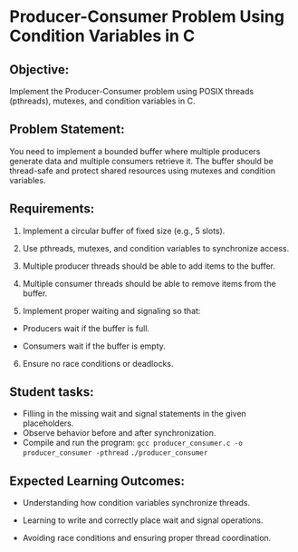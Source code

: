 # Producer-Consumer Problem Using Condition Variables in C
## Objective:
Implement the Producer-Consumer problem using POSIX threads (pthreads), mutexes, and condition variables in C.

## Problem Statement:
You need to implement a bounded buffer where multiple producers generate data and multiple consumers retrieve it. The buffer should be thread-safe and protect shared resources using mutexes and condition variables.

## Requirements:
1. Implement a circular buffer of fixed size (e.g., 5 slots).

2. Use pthreads, mutexes, and condition variables to synchronize access.

3. Multiple producer threads should be able to add items to the buffer.

4. Multiple consumer threads should be able to remove items from the buffer.

5. Implement proper waiting and signaling so that:

  - Producers wait if the buffer is full.

  - Consumers wait if the buffer is empty.

6. Ensure no race conditions or deadlocks.

## Student tasks: 
- Filling in the missing wait and signal statements in the given placeholders.
- Observe behavior before and after synchronization.
- Compile and run the program:
    `gcc producer_consumer.c -o producer_consumer -pthread`
    `./producer_consumer`

## Expected Learning Outcomes:
- Understanding how condition variables synchronize threads.

- Learning to write and correctly place wait and signal operations.

- Avoiding race conditions and ensuring proper thread coordination.
